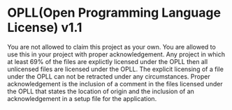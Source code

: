 # OPLL(Open Programming Language License) v1.1
You are not allowed to claim this project as your own. You are allowed to use this in your project with proper acknowledgement. Any project in which at least 69% of the files are explictly licensed under the OPLL then all unlicensed files are licensed under the OPLL. The explicit licensing of a file under the OPLL can not be retracted under any circumstances. Proper acknowledgement is the inclusion of a comment in the files licensed under the OPLL that states the location of origin and the inclusion of an acknowledgement in a setup file for the application.
